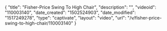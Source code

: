 {
    "title": "Fisher-Price Swing To High Chair",
    "description": "",
    "videoid": "110003140",
    "date_created": "1502524903",
    "date_modified": "1517249278",
    "type": "captivate",
    "layout": "video",
    "url": "\/v\/fisher-price-swing-to-high-chair\/110003140"
}